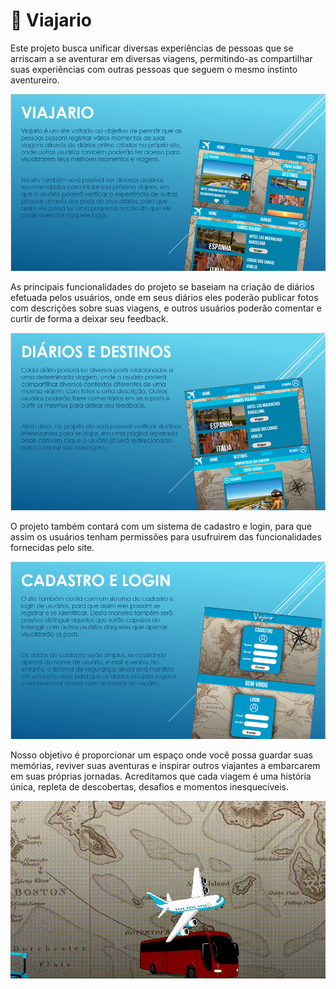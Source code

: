 # 🛫 **Viajario**

Este projeto busca unificar diversas experiências de pessoas que se arriscam a se aventurar em diversas viagens, permitindo-as compartilhar suas experiências com outras pessoas que seguem o mesmo instinto aventureiro.

<img src="assets/1.PNG">

As principais funcionalidades do projeto se baseiam na criação de diários efetuada pelos usuários, onde em seus diários eles poderão publicar fotos com descrições sobre suas viagens, e outros usuários poderão comentar e curtir de forma a deixar seu feedback.

<img src="assets/2.PNG">

O projeto também contará com um sistema de cadastro e login, para que assim os usuários tenham permissões para usufruirem das funcionalidades fornecidas pelo site. 

<img src="assets/3.PNG">

Nosso objetivo é proporcionar um espaço onde você possa guardar suas memórias, reviver suas aventuras e inspirar outros viajantes a embarcarem em suas próprias jornadas. Acreditamos que cada viagem é uma história única, repleta de descobertas, desafios e momentos inesquecíveis.

![GIF](assets/4.gif)